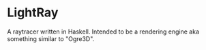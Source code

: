 # LightRay
A raytracer written in Haskell. Intended to be a rendering engine aka
something similar to "Ogre3D".
